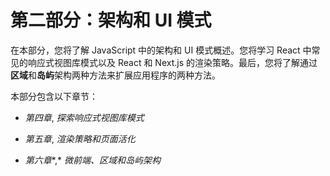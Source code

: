 # 第二部分：架构和 UI 模式

在本部分，您将了解 JavaScript 中的架构和 UI 模式概述。您将学习 React 中常见的响应式视图库模式以及 React 和 Next.js 的渲染策略。最后，您将了解通过**区域**和**岛屿**架构两种方法来扩展应用程序的两种方法。

本部分包含以下章节：

+   *第四章*, *探索响应式视图库模式*

+   *第五章*, *渲染策略和页面活化*

+   *第六章**,* *微前端、区域和岛屿架构*
